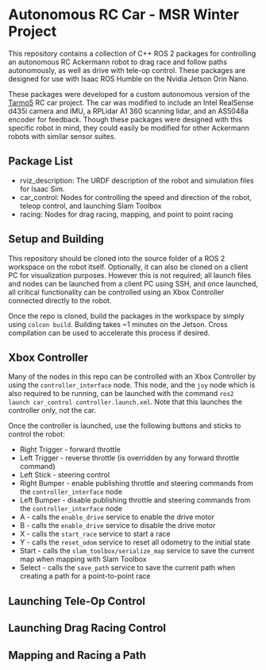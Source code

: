 # Autonomous RC Car - MSR Winter Project

This repository contains a collection of C++ ROS 2  packages for controlling an autonomous RC Ackermann robot to drag race and follow paths autonomously, as well as drive with tele-op control. These packages are designed for use with Isaac ROS Humble on the Nvidia Jetson Orin Nano.

These packages were developed for a custom autonomous version of the <a href="https://www.reddit.com/r/EngineeringNS/comments/zvellk/tarmo5/" target="_blank"><u>Tarmo5</u></a> RC car project. The car was modified to include an Intel RealSense d435i camera and IMU, a RPLidar A1 360 scanning lidar, and an AS5048a encoder for feedback. Though these packages were designed with this specific robot in mind, they could easily be modified for other Ackermann robots with similar sensor suites. 

## Package List
- rviz_description: The URDF description of the robot and simulation files for Isaac Sim.
- car_control: Nodes for controlling the speed and direction of the robot, teleop control, and launching Slam Toolbox
- racing: Nodes for drag racing, mapping, and point to point racing

## Setup and Building 
This repository should be cloned into the source folder of a ROS 2 workspace on the robot itself. Optionally, it can also be cloned on a client PC for visualization purposes. However this is not required; all launch files and nodes can be launched from a client PC using SSH, and once launched, all critical functionality can be controlled using an Xbox Controller connected directly to the robot. 

Once the repo is cloned, build the packages in the workspace by simply using `colcon build`. Building takes ~1 minutes on the Jetson. Cross compilation can be used to accelerate this process if desired. 

## Xbox Controller
Many of the nodes in this repo can be controlled with an Xbox Controller by using the `controller_interface` node. This node, and the `joy` node which is also required to be running, can be launched with the command `ros2 launch car_control controller.launch.xml`. Note that this launches the controller only, not the car.

Once the controller is launched, use the following buttons and sticks to control the robot:
- Right Trigger - forward throttle
- Left Trigger - reverse throttle (is overridden by any forward throttle command)
- Left Stick - steering control
- Right Bumper - enable publishing throttle and steering commands from the `controller_interface` node
- Left Bumper - disable publishing throttle and steering commands from the `controller_interface` node
- A - calls the `enable_drive` service to enable the drive motor
- B - calls the `enable_drive` service to disable the drive motor
- X - calls the `start_race` service to start a race
- Y - calls the `reset_odom` service to reset all odometry to the initial state
- Start - calls the `slam_toolbox/serialize_map` service to save the current map when mapping with Slam Toolbox
- Select - calls the `save_path` service to save the current path when creating a path for a point-to-point race


## Launching Tele-Op Control


## Launching Drag Racing Control


## Mapping and Racing a Path